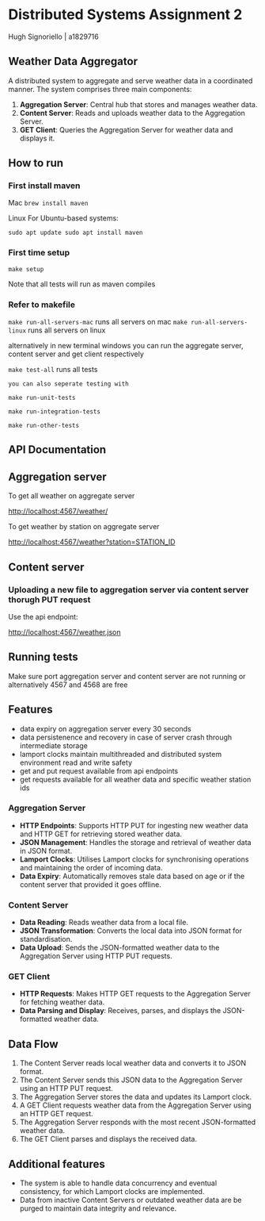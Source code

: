 # Distributed Systems Assignment 2

Hugh Signoriello | a1829716

## Weather Data Aggregator

A distributed system to aggregate and serve weather data in a coordinated manner. The system comprises three main components:

1. **Aggregation Server**: Central hub that stores and manages weather data.
2. **Content Server**: Reads and uploads weather data to the Aggregation Server.
3. **GET Client**: Queries the Aggregation Server for weather data and displays it.

## How to run

### First install maven

Mac
`brew install maven`

Linux For Ubuntu-based systems:

`sudo apt update
sudo apt install maven`

### First time setup

`make setup`

Note that all tests will run as maven compiles

### Refer to makefile

`make run-all-servers-mac` runs all servers on mac
`make run-all-servers-linux` runs all servers on linux

alternatively in new terminal windows you can run the aggregate server, content server and get client respectively

`make test-all` runs all tests

`you can also seperate testing with`

`make run-unit-tests`

`make run-integration-tests`

`make run-other-tests`

## API Documentation

## Aggregation server

To get all weather on aggregate server

<http://localhost:4567/weather/>

To get weather by station on aggregate server

<http://localhost:4567/weather?station=STATION_ID>

## Content server

### Uploading a new file to aggregation server via content server thorugh PUT request

Use the api endpoint:

<http://localhost:4567/weather.json>

## Running tests

Make sure port aggregation server and content server are not running or alternatively 4567 and 4568 are free

## Features

- data expiry on aggregation server every 30 seconds
- data persistenence and recovery in case of server crash through intermediate storage
- lamport clocks maintain multithreaded and distributed system environment read and write safety
- get and put request available from api endpoints
- get requests available for all weather data and specific weather station ids

### Aggregation Server

- **HTTP Endpoints**: Supports HTTP PUT for ingesting new weather data and HTTP GET for retrieving stored weather data.
- **JSON Management**: Handles the storage and retrieval of weather data in JSON format.
- **Lamport Clocks**: Utilises Lamport clocks for synchronising operations and maintaining the order of incoming data.
- **Data Expiry**: Automatically removes stale data based on age or if the content server that provided it goes offline.

### Content Server

- **Data Reading**: Reads weather data from a local file.
- **JSON Transformation**: Converts the local data into JSON format for standardisation.
- **Data Upload**: Sends the JSON-formatted weather data to the Aggregation Server using HTTP PUT requests.

### GET Client

- **HTTP Requests**: Makes HTTP GET requests to the Aggregation Server for fetching weather data.
- **Data Parsing and Display**: Receives, parses, and displays the JSON-formatted weather data.

## Data Flow

1. The Content Server reads local weather data and converts it to JSON format.
2. The Content Server sends this JSON data to the Aggregation Server using an HTTP PUT request.
3. The Aggregation Server stores the data and updates its Lamport clock.
4. A GET Client requests weather data from the Aggregation Server using an HTTP GET request.
5. The Aggregation Server responds with the most recent JSON-formatted weather data.
6. The GET Client parses and displays the received data.

## Additional features

- The system is able to handle data concurrency and eventual consistency, for which Lamport clocks are implemented.
- Data from inactive Content Servers or outdated weather data are be purged to maintain data integrity and relevance.

```

```
